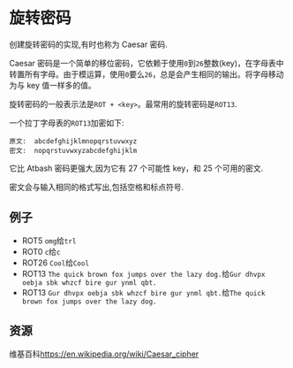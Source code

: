 # 旋转密码

创建旋转密码的实现,有时也称为 Caesar 密码.

Caesar 密码是一个简单的移位密码，它依赖于使用`0`到`26`整数(key)，在字母表中转置所有字母。由于模运算，使用`0`要么`26`，总是会产生相同的输出。将字母移动为与 key 值一样多的值。

旋转密码的一般表示法是`ROT + <key>`。最常用的旋转密码是`ROT13`.

一个拉丁字母表的`ROT13`加密如下:

```text
原文:  abcdefghijklmnopqrstuvwxyz
密文:  nopqrstuvwxyzabcdefghijklm
```

它比 Atbash 密码更强大,因为它有 27 个可能性 key，和 25 个可用的密文.

密文会与输入相同的格式写出,包括空格和标点符号.

## 例子

- ROT5 `omg`给`trl`
- ROT0 `c`给`c`
- ROT26 `Cool`给`Cool`
- ROT13 `The quick brown fox jumps over the lazy dog.`给`Gur dhvpx oebja sbk whzcf bire gur ynml qbt.`
- ROT13 `Gur dhvpx oebja sbk whzcf bire gur ynml qbt.`给`The quick brown fox jumps over the lazy dog.`

[help-page]: https://exercism.io/tracks/rust/learning
[modules]: https://doc.rust-lang.org/book/2018-edition/ch07-00-modules.html
[cargo]: https://doc.rust-lang.org/book/2018-edition/ch14-00-more-about-cargo.html
[rust-tests]: https://doc.rust-lang.org/book/2018-edition/ch11-02-running-tests.html

## 资源

维基百科<https://en.wikipedia.org/wiki/Caesar_cipher>
